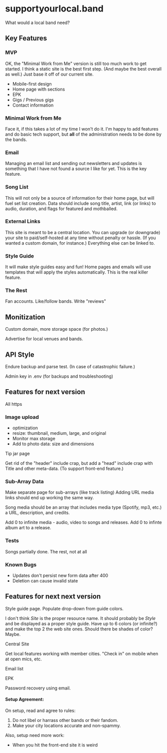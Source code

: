 # supportyourlocal.band

What would a local band need?

## Key Features

### MVP

OK, the "Minimal Work from Me" version is still too much work to get started. I think a static site is the best first step. (And maybe the best overall as well.) Just base it off of our current site.

* Mobile-first design
* Home page with sections
* EPK
* Gigs / Previous gigs
* Contact information

### Minimal Work from Me

Face it, if this takes a lot of my time I won't do it. I'm happy to add features and do basic tech support, but **all** of the administration needs to be done by the bands.

### Email

Managing an email list and sending out newsletters and updates is something that I have not found a source I like for yet. This is the key feature.

### Song List

This will not only be a source of information for their home page, but will fuel set list creation. Data should include song title, artist, link (or links) to audio, duration, and flags for featured and mothballed.

### External Links

This site is meant to be a central location. You can upgrade (or downgrade) your site to paid/self-hosted at any time without penalty or hassle. (If you wanted a custom domain, for instance.) Everything else can be linked to.

### Style Guide

It will make style guides easy and fun! Home pages and emails will use templates that will apply the styles automatically. This is the real killer feature.

### The Rest

Fan accounts. Like/follow bands. Write "reviews"

## Monitization

Custom domain, more storage space (for photos.)

Advertise for local venues and bands.

## API Style

Endure backup and parse test. (In case of catastrophic failure.)

Admin key in .env (for backups and troubleshooting)

## Features for next version

All https

### Image upload

* optimization
* resize: thumbnail, medium, large, and original
* Monitor max storage
* Add to photo data: size and dimensions

Tip jar page

Get rid of the "header" include crap, but add a "head" include crap with Title and other meta-data. (To support front-end feature.)

### Sub-Array Data

Make separate page for sub-arrays (like track listing) Adding URL media links should end up working the same way.

Song media should be an array that includes media type (Spotify, mp3, etc.) a URL, description, and credits.

Add 0 to infinite media - audio, video to songs and releases. Add 0 to infinte album art to a release.

### Tests

Songs partially done. The rest, not at all

### Known Bugs

* Updates don't persist new form data after 400
* Deletion can cause invalid state

## Features for next next version

Style guide page. Populate drop-down from guide colors.

I don't think *Site* is the proper resource name. It should probably be *Style* and be displayed as a proper style guide. Have up to 6 colors (or infinite?) and make the top 2 the web site ones. Should there be shades of color? Maybe.

Central Site

Get local features working with member cities. "Check in" on mobile when at open mics, etc.

Email list

EPK

Password recovery using email.

#### Setup Agreement:

On setup, read and agree to rules:

1. Do not libel or harrass other bands or their fandom.
2. Make your city locations accurate and non-spammy.

Also, setup need more work:
* When you hit the front-end site it is weird
